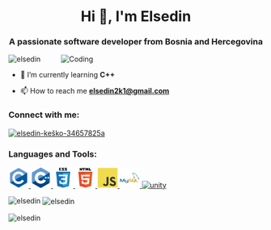 <h1 align="center">Hi 👋, I'm Elsedin</h1>
<h3 align="center">A passionate software developer from Bosnia and Hercegovina</h3>

<img align="right" alt="Coding" width="400" src="https://media.tenor.com/YUzRkMOL-3EAAAAC/programming-computer-frog.gif">

<p align="left"> <img src="https://komarev.com/ghpvc/?username=elsedin&label=Profile%20views&color=0e75b6&style=flat" alt="elsedin" /> </p>

- 🌱 I’m currently learning **C++**

- 📫 How to reach me **elsedin2k1@gmail.com**

<h3 align="left">Connect with me:</h3>
<p align="left">
<a href="https://linkedin.com/in/elsedin-keško-34657825a" target="blank"><img align="center" src="https://raw.githubusercontent.com/rahuldkjain/github-profile-readme-generator/master/src/images/icons/Social/linked-in-alt.svg" alt="elsedin-keško-34657825a" height="30" width="40" /></a>
</p>

<h3 align="left">Languages and Tools:</h3>
<p align="left"> <a href="https://www.cprogramming.com/" target="_blank" rel="noreferrer"> <img src="https://raw.githubusercontent.com/devicons/devicon/master/icons/c/c-original.svg" alt="c" width="40" height="40"/> </a> <a href="https://www.w3schools.com/cpp/" target="_blank" rel="noreferrer"> <img src="https://raw.githubusercontent.com/devicons/devicon/master/icons/cplusplus/cplusplus-original.svg" alt="cplusplus" width="40" height="40"/> </a> <a href="https://www.w3schools.com/css/" target="_blank" rel="noreferrer"> <img src="https://raw.githubusercontent.com/devicons/devicon/master/icons/css3/css3-original-wordmark.svg" alt="css3" width="40" height="40"/> </a> <a href="https://www.w3.org/html/" target="_blank" rel="noreferrer"> <img src="https://raw.githubusercontent.com/devicons/devicon/master/icons/html5/html5-original-wordmark.svg" alt="html5" width="40" height="40"/> </a> <a href="https://developer.mozilla.org/en-US/docs/Web/JavaScript" target="_blank" rel="noreferrer"> <img src="https://raw.githubusercontent.com/devicons/devicon/master/icons/javascript/javascript-original.svg" alt="javascript" width="40" height="40"/> </a> <a href="https://www.mysql.com/" target="_blank" rel="noreferrer"> <img src="https://raw.githubusercontent.com/devicons/devicon/master/icons/mysql/mysql-original-wordmark.svg" alt="mysql" width="40" height="40"/> </a> <a href="https://unity.com/" target="_blank" rel="noreferrer"> <img src="https://www.vectorlogo.zone/logos/unity3d/unity3d-icon.svg" alt="unity" width="40" height="40"/> </a> </p>

<p><img align="left" src="https://github-readme-stats.vercel.app/api/top-langs?username=elsedin&show_icons=true&locale=en&layout=compact" alt="elsedin" /></p>

<p>&nbsp;<img align="center" src="https://github-readme-stats.vercel.app/api?username=elsedin&show_icons=true&locale=en" alt="elsedin" /></p>

<p><img align="center" src="https://github-readme-streak-stats.herokuapp.com/?user=elsedin&" alt="elsedin" /></p>
